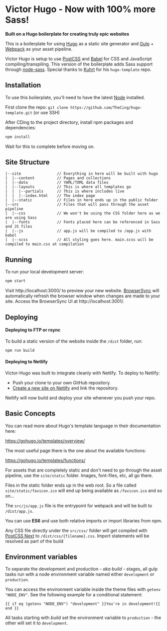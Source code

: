 # Victor Hugo - Now with 100% more Sass!

**Built on a Hugo boilerplate for creating truly epic websites**

This is a boilerplate for using [Hugo](https://gohugo.io/) as a static site generator and [Gulp](https://gulpjs.com/) + [Webpack](https://webpack.js.org/) as your asset pipeline.

Victor Hugo is setup to use [PostCSS](http://postcss.org/) and [Babel](https://babeljs.io/) for CSS and JavaScript compiling/transpiling. This version of the boilerplate adds Sass support through [node-sass](https://www.npmjs.com/package/node-sass). Special thanks to [Kuhrt](https://github.com/Kuhrt) for his `hugo-template` repo.

## Installation

To use this boilerplate, you'll need to have the latest [Node](https://nodejs.org/en/download/) installed.

First clone the repo:
`git clone https://github.com/TheCing/hugo-template.git`
(or use SSH)

After CDing to the project directory, install npm packages and dependencies:

```bash
npm install
```
Wait for this to complete before moving on.

## Site Structure

```
|--site                // Everything in here will be built with hugo
|  |--content          // Pages and collections
|  |--data             // YAML/TOML data files
|  |--layouts          // This is where all templates go
|  |  |--partials      // This is where includes live
|  |  |--index.html    // The index page
|  |--static           // Files in here ends up in the public folder
|--src                 // Files that will pass through the asset pipeline
|  |--css              // We won't be using the CSS folder here as we are using Sass
|  |--fonts            // Fonts placed here can be referenced in Sass and JS files
|  |--js               // app.js will be compiled to /app.js with babel
|  |--scss             // All styling goes here. main.scss will be compiled to main.css at compilation
```

## Running

To run your local development server:

```bash
npm start
```

Visit http://localhost:3000/ to preview your new website. [BrowserSync](https://browsersync.io/) will automatically refresh the browser window when changes are made to your site. Access the BrowserSync UI at http://localhost:3001/.

## Deploying

#### Deploying to FTP or rsync
To build a static version of the website inside the `/dist` folder, run:

```bash
npm run build
```

#### Deploying to Netlify
Victor-Hugo was built to integrate cleanly with Netlify. To deploy to Netlify:
- Push your clone to your own GitHub repository.
- [Create a new site on Netlify](https://app.netlify.com/start) and link the repository.

Netlify will now build and deploy your site whenever you push your repo.

## Basic Concepts

You can read more about Hugo's template language in their documentation here:

https://gohugo.io/templates/overview/

The most useful page there is the one about the available functions:

https://gohugo.io/templates/functions/

For assets that are completely static and don't need to go through the asset pipeline,
use the `site/static` folder. Images, font-files, etc, all go there.

Files in the static folder ends up in the web root. So a file called `site/static/favicon.ico`
will end up being available as `/favicon.ico` and so on...

The `src/js/app.js` file is the entrypoint for webpack and will be built to `/dist/app.js`.

You can use **ES6** and use both relative imports or import libraries from npm.

Any CSS file directly under the `src/css/` folder will get compiled with [PostCSS Next](http://cssnext.io/)
to `/dist/css/{filename}.css`. Import statements will be resolved as part of the build

## Environment variables

To separate the development and production *- aka build -* stages, all gulp tasks run with a node environment variable named either `development` or `production`.

You can access the environment variable inside the theme files with `getenv "NODE_ENV"`. See the following example for a conditional statement:

    {{ if eq (getenv "NODE_ENV") "development" }}You're in development!{{ end }}

All tasks starting with *build* set the environment variable to `production` - the other will set it to `development`.
